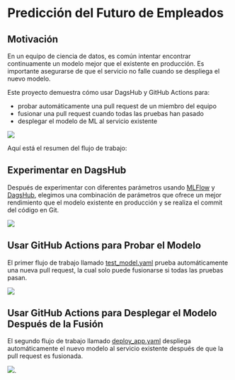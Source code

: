 # Predicción del Futuro de Empleados

## Motivación
En un equipo de ciencia de datos, es común intentar encontrar continuamente un modelo mejor que el existente en producción. Es importante asegurarse de que el servicio no falle cuando se despliega el nuevo modelo.

Este proyecto demuestra cómo usar DagsHub y GitHub Actions para:
- probar automáticamente una pull request de un miembro del equipo
- fusionar una pull request cuando todas las pruebas han pasado
- desplegar el modelo de ML al servicio existente

![](https://cdn-images-1.medium.com/max/800/1*VZLOx6sCq9_Dj1-44mxKOQ.png)

Aquí está el resumen del flujo de trabajo:

## Experimentar en DagsHub
Después de experimentar con diferentes parámetros usando [MLFlow](https://mlflow.org/) y [DagsHub](https://towardsdatascience.com/dagshub-a-github-supplement-for-data-scientists-and-ml-engineers-9ecaf49cc505), elegimos una combinación de parámetros que ofrece un mejor rendimiento que el modelo existente en producción y se realiza el commit del código en Git.

![](https://cdn-images-1.medium.com/max/800/1*AVtGMnz8_2K3dOtQAKCTdQ.png)

## Usar GitHub Actions para Probar el Modelo
El primer flujo de trabajo llamado [test_model.yaml](https://github.com/khuyentran1401/employee-future-prediction/blob/master/.github/workflows/test_model.yaml) prueba automáticamente una nueva pull request, la cual solo puede fusionarse si todas las pruebas pasan.

![](https://cdn-images-1.medium.com/max/800/1*Prnyik5wQ2A5ciZP2NmRhw.png)

## Usar GitHub Actions para Desplegar el Modelo Después de la Fusión
El segundo flujo de trabajo llamado [deploy_app.yaml](https://github.com/khuyentran1401/employee-future-prediction/blob/master/.github/workflows/deploy_app.yaml) despliega automáticamente el nuevo modelo al servicio existente después de que la pull request es fusionada.

![](https://cdn-images-1.medium.com/max/800/1*gb37ASDRRILsKJYe3CBFyw.png).
